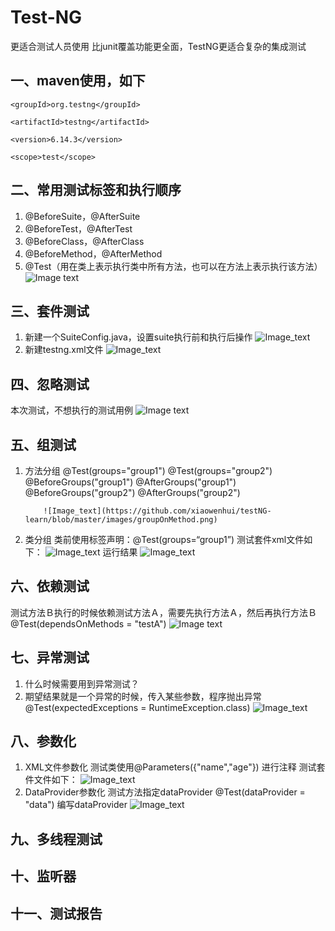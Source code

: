 # Test-NG
更适合测试人员使用
比junit覆盖功能更全面，TestNG更适合复杂的集成测试


一、maven使用，如下
---

<dependency>

    <groupId>org.testng</groupId>

    <artifactId>testng</artifactId>

    <version>6.14.3</version>

    <scope>test</scope>

</dependency>

二、常用测试标签和执行顺序
---
1.  @BeforeSuite，@AfterSuite 
2.  @BeforeTest，@AfterTest
3.  @BeforeClass，@AfterClass
3.  @BeforeMethod，@AfterMethod
4.  @Test（用在类上表示执行类中所有方法，也可以在方法上表示执行该方法）
  ![Image text](https://github.com/xiaowenhui/testNG-learn/blob/master/images/testng%E6%89%A7%E8%A1%8C%E9%A1%BA%E5%BA%8F.png)


三、套件测试
---
1. 新建一个SuiteConfig.java，设置suite执行前和执行后操作
      ![Image_text](https://github.com/xiaowenhui/testNG-learn/blob/master/images/suite-SuiteConfig.png)
2. 新建testng.xml文件
      ![Image_text](https://github.com/xiaowenhui/testNG-learn/blob/master/images/suite-testngxml.png)
     
四、忽略测试
---
本次测试，不想执行的测试用例
    ![Image text](https://github.com/xiaowenhui/testNG-learn/blob/master/images/ignore.png)

五、组测试
---
1. 方法分组
      @Test(groups="group1")
      @Test(groups="group2")
      @BeforeGroups("group1")
      @AfterGroups("group1")
      @BeforeGroups("group2")
      @AfterGroups("group2")
         
           ![Image_text](https://github.com/xiaowenhui/testNG-learn/blob/master/images/groupOnMethod.png)
2. 类分组
       类前使用标签声明：@Test(groups=“group1”)
       测试套件xml文件如下：
              ![Image_text](https://github.com/xiaowenhui/testNG-learn/blob/master/images/groupOnClass.png)
       运行结果
              ![Image_text](https://github.com/xiaowenhui/testNG-learn/blob/master/images/groupOnClass-Result.jpg)
   
六、依赖测试
---
测试方法Ｂ执行的时候依赖测试方法Ａ，需要先执行方法Ａ，然后再执行方法Ｂ
@Test(dependsOnMethods = "testA")
      ![Image text](https://github.com/xiaowenhui/testNG-learn/blob/master/images/dependTest.png)
   
七、异常测试
---
1. 什么时候需要用到异常测试？
2. 期望结果就是一个异常的时候，传入某些参数，程序抛出异常
   @Test(expectedExceptions = RuntimeException.class)
          ![Image_text](https://github.com/xiaowenhui/testNG-learn/blob/master/images/exceprtionTest.png)
    
八、参数化
---
1. XML文件参数化
       测试类使用@Parameters({"name","age"}) 进行注释
       测试套件文件如下：
             ![Image_text](https://github.com/xiaowenhui/testNG-learn/blob/master/images/prameter-xml.png)
2. DataProvider参数化
      测试方法指定dataProvider   @Test(dataProvider = "data")
      编写dataProvider
             ![Image_text](https://github.com/xiaowenhui/testNG-learn/blob/master/images/parameter-dataprovider.png)


九、多线程测试
---


十、监听器
---


十一、测试报告
---




